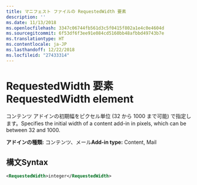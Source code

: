 ```yaml
---
title: マニフェスト ファイルの RequestedWidth 要素
description: ''
ms.date: 11/13/2018
ms.openlocfilehash: 3347c06744fb561d3c5f0415f802a1e4c0e4604d
ms.sourcegitcommit: 6f53df6f3ee91e084cd5160bb48afbbd49743b7e
ms.translationtype: HT
ms.contentlocale: ja-JP
ms.lasthandoff: 12/22/2018
ms.locfileid: "27433314"
---
```

# <a name="requestedwidth-element"></a><span data-ttu-id="acc3c-102">RequestedWidth 要素</span><span class="sxs-lookup"><span data-stu-id="acc3c-102">RequestedWidth element</span></span>

<span data-ttu-id="acc3c-103">コンテンツ アドインの初期幅をピクセル単位 (32 から 1000 まで可能) で指定します。</span><span class="sxs-lookup"><span data-stu-id="acc3c-103">Specifies the initial width of a content add-in in pixels, which can be between 32 and 1000.</span></span>

<span data-ttu-id="acc3c-104">**アドインの種類:** コンテンツ、メール</span><span class="sxs-lookup"><span data-stu-id="acc3c-104">**Add-in type:** Content, Mail</span></span>

## <a name="syntax"></a><span data-ttu-id="acc3c-105">構文</span><span class="sxs-lookup"><span data-stu-id="acc3c-105">Syntax</span></span>

```XML
<RequestedWidth>integer</RequestedWidth>
```

